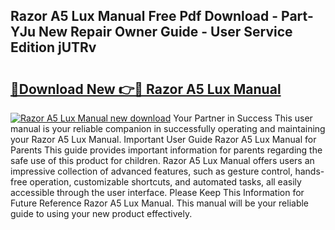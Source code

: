 ## Razor A5 Lux Manual Free Pdf Download - Part-YJu New Repair Owner Guide - User Service Edition jUTRv

# <h2><a href="http://bc42600.oget.top/?id=Razor+A5+Lux+Manual">🔗Download New 👉🔴 Razor A5 Lux Manual</a></h2>

[![Razor A5 Lux Manual new download](https://i.imgur.com/5g1atiW.png)](http://bc42600.oget.top/?id=Razor+A5+Lux+Manual)
Your Partner in Success This user manual is your reliable companion in successfully operating and maintaining your Razor A5 Lux Manual. Important User Guide Razor A5 Lux Manual for Parents This guide provides important information for parents regarding the safe use of this product for children. Razor A5 Lux Manual offers users an impressive collection of advanced features, such as gesture control, hands-free operation, customizable shortcuts, and automated tasks, all easily accessible through the user interface. Please Keep This Information for Future Reference Razor A5 Lux Manual. This manual will be your reliable guide to using your new product effectively.
